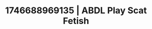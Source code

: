 ---
categories:
- AI-generated
- Deep intimacy
- Erotic voice acting
- Digital dominatrix
- ASMR
- Virtual intimacy
- Closeness kink
- Cosplay
image: /assets/images/1746688969135.jpg
layout: post
seo:
  description: Featured content with artistic ABDL Play, Scat Fetish. HD images available.
  keywords: ABDL Play, Scat Fetish
  og_image: /assets/images/1746688969135.jpg
  schema_type: VisualArtwork
tags:
- '#1746688969135'
- ABDL Play
- Scat Fetish
title: 1746688969135 | ABDL Play Scat Fetish
---